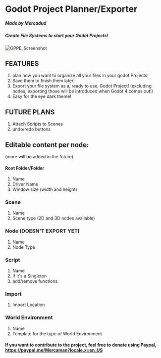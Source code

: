 # Godot Project Planner/Exporter
##### Made by Mercadud

##### Create File Systems to start your Godot Projects!
![GPPE_Screenshot](https://user-images.githubusercontent.com/34464977/114950026-3a593900-9e20-11eb-8487-cd6d324940a0.png)


## FEATURES
1. plan how you want to organize all your files in your godot Projects!
2. Save them to finish them later!
4. Export your file system as a, ready to use, Godot Project! (excluding nodes, exporting those will be introduced when Godot 4 comes out!)
6. Easy for the eye dark theme!

## FUTURE PLANS
1. Attach Scripts to Scenes
2. undo/redo buttons

## Editable content per node:
(more will be added in the future)

#### Root Folder/Folder
1. Name
2. Driver Name
3. Window size (width and height)

### Scene
1. Name
2. Scene type (2D and 3D nodes available)

### Node (DOESN'T EXPORT YET)
1. Name
2. Node Type

### Script
1. Name
2. If it's a Singleton
3. add/remove functions

### Import
1. Import Location

### World Environment
1. Name
2. Template for the type of World Environment

#### If you want to contribute to the project, feel free to donate using Paypal, https://paypal.me/Mercaman?locale.x=en_US
